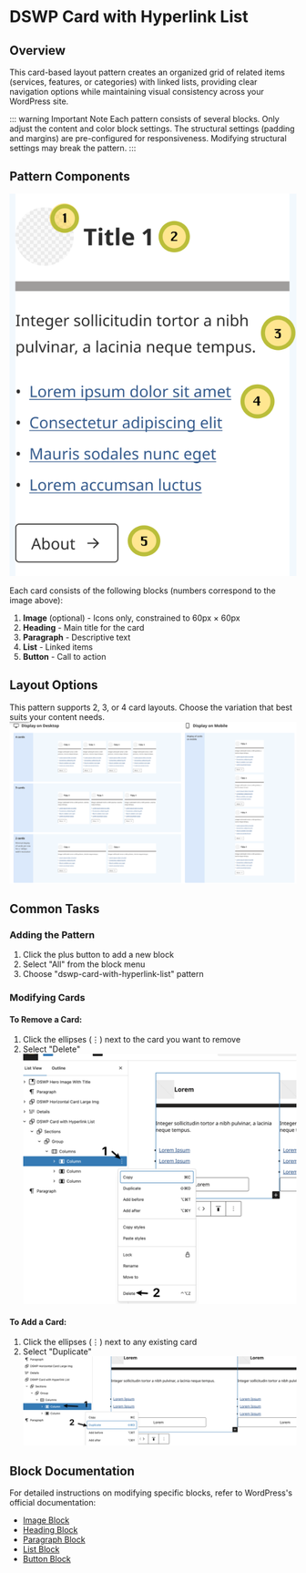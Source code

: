# DSWP Card with Hyperlink List

## Overview
This card-based layout pattern creates an organized grid of related items (services, features, or categories) with linked lists, providing clear navigation options while maintaining visual consistency across your WordPress site.

::: warning Important Note
Each pattern consists of several blocks. Only adjust the content and color block settings. The structural settings (padding and margins) are pre-configured for responsiveness. Modifying structural settings may break the pattern.
:::

## Pattern Components
![Pattern Card](/images/patterns/dswp-card-with-hyperlink-list/j.png)  

Each card consists of the following blocks (numbers correspond to the image above):
1. **Image** (optional) - Icons only, constrained to 60px × 60px
2. **Heading** - Main title for the card
3. **Paragraph** - Descriptive text
4. **List** - Linked items
5. **Button** - Call to action

## Layout Options
This pattern supports 2, 3, or 4 card layouts. Choose the variation that best suits your content needs.
![Layout variations](/images/patterns/dswp-card-with-hyperlink-list/k.png)

## Common Tasks

### Adding the Pattern
1. Click the plus button to add a new block
2. Select "All" from the block menu
3. Choose "dswp-card-with-hyperlink-list" pattern

### Modifying Cards
#### To Remove a Card:
1. Click the ellipses (⋮) next to the card you want to remove
2. Select "Delete"
![Removing a card](/images/patterns/dswp-card-with-hyperlink-list/l.png)

#### To Add a Card:
1. Click the ellipses (⋮) next to any existing card
2. Select "Duplicate"
![Before and after adding a card](/images/patterns/dswp-card-with-hyperlink-list/m.png)

## Block Documentation
For detailed instructions on modifying specific blocks, refer to WordPress's official documentation:
- [Image Block](https://wordpress.com/support/wordpress-editor/blocks/image-block/)
- [Heading Block](https://wordpress.com/support/wordpress-editor/blocks/heading-block/)
- [Paragraph Block](https://wordpress.com/support/wordpress-editor/blocks/paragraph-block/)
- [List Block](https://wordpress.org/documentation/article/list-block/)
- [Button Block](https://wordpress.com/support/wordpress-editor/blocks/buttons-block/)